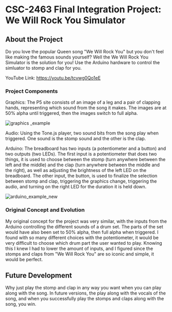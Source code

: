 # CSC-2463 Final Integration Project: We Will Rock You Simulator

## About the Project
Do you love the popular Queen song "We Will Rock You" but you don't feel like making the famous sounds yourself? Well the We Will Rock You Simulator is the solution for you! Use the Arduino hardware to control the simluator to stomp and clap for you.

YouTube Link: https://youtu.be/tcvwg0Qo1eE

### Project Components
Graphics: The P5 site consists of an image of a leg and a pair of clapping hands, representing which sound from the song it makes. The images are at 50% alpha until triggered, then the images switch to full alpha.

![graphics _example](https://user-images.githubusercontent.com/97774747/168176135-5f2123f3-ba5b-4794-9b94-aee3069f1cf3.png)


Audio: Using the Tone.js player, two sound bits from the song play when triggered. One sound is the stomp sound and the other is the clap.

Arduino: The breadboard has two inputs (a potentiometer and a button) and two outputs (two LEDs). The first input is a potentiometer that does two things, it is used to choose between the stomp (turn anywhere between the left and the middle) and the clap (turn anywhere between the middle and the right), as well as adjusting the brightness of the left LED on the breadboard. The other input, the button, is used to finalize the selection between stomp and clap, triggering the graphics change, triggering the audio, and turning on the right LED for the duration it is held down.

![arduino_example_new](https://user-images.githubusercontent.com/97774747/168176488-8e036b14-c148-4383-afc0-71a2f3345181.jpeg)


### Original Concept and Evolution
My original concept for the project was very similar, with the inputs from the Arduino controlling the different sounds of a drum set. The parts of the set would have also been set to 50% alpha, then full alpha when triggered. I found with so many different choices with the potentiometer, it would be very difficult to choose which drum part the user wanted to play. Knowing this I knew I had to lower the amount of inputs, and I figured since the stomps and claps from "We Will Rock You" are so iconic and simple, it would be perfect.

## Future Development
Why just play the stomp and clap in any way you want when you can play along with the song. In future versions, the play along with the vocals of the song, and when you successfully play the stomps and claps along with the song, you win.

